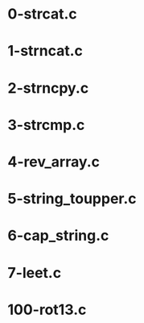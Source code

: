 # 0-strcat.c
# 1-strncat.c
# 2-strncpy.c
# 3-strcmp.c
# 4-rev_array.c
# 5-string_toupper.c
# 6-cap_string.c
# 7-leet.c
# 100-rot13.c
